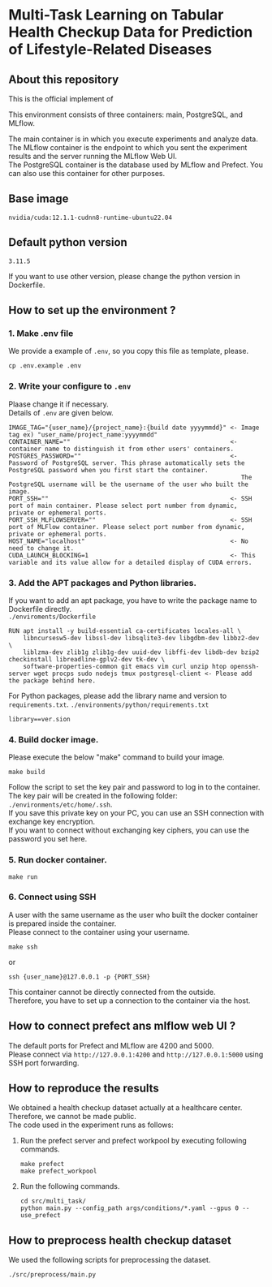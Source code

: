 # Multi-Task Learning on Tabular Health Checkup Data for Prediction of Lifestyle-Related Diseases
## About this repository
This is the official implement of 

This environment consists of three containers: main, PostgreSQL, and MLflow.  

The main container is in which you execute experiments and analyze data.  
The MLflow container is the endpoint to which you sent the experiment results and the server running the MLflow Web UI.  
The PostgreSQL container is the database used by MLflow and Prefect. You can also use this container for other purposes.  

## Base image
```
nvidia/cuda:12.1.1-cudnn8-runtime-ubuntu22.04
```

## Default python version
```
3.11.5
```
If you want to use other version, please change the python version in Dockerfile.

## How to set up the environment ?

### 1. Make .env file
We provide a example of `.env`, so you copy this file as template, please.
```
cp .env.example .env
```

### 2. Write your configure to `.env`
Plaase change it if necessary.  
Details of `.env` are given below.  
```
IMAGE_TAG="{user_name}/{project_name}:{build date yyyymmdd}" <- Image tag ex) "user_name/project_name:yyyymmdd"
CONTAINER_NAME=""                                            <- container name to distinguish it from other users' containers.
POSTGRES_PASSWORD=""                                         <- Password of PostgreSQL server. This phrase automatically sets the PostgreSQL password when you first start the container. 
                                                                The PostgreSQL username will be the username of the user who built the image.
PORT_SSH=""                                                  <- SSH port of main container. Please select port number from dynamic, private or ephemeral ports.
PORT_SSH_MLFLOWSERVER=""                                     <- SSH port of MLFlow container. Please select port number from dynamic, private or ephemeral ports.
HOST_NAME="localhost"                                        <- No need to change it.
CUDA_LAUNCH_BLOCKING=1                                       <- This variable and its value allow for a detailed display of CUDA errors.
```

### 3. Add the APT packages and Python libraries.
If you want to add an apt package, you have to write the package name to Dockerfile directly.  
`./enviroments/Dockerfile`

```
RUN apt install -y build-essential ca-certificates locales-all \
    libncursesw5-dev libssl-dev libsqlite3-dev libgdbm-dev libbz2-dev \
    liblzma-dev zlib1g zlib1g-dev uuid-dev libffi-dev libdb-dev bzip2 checkinstall libreadline-gplv2-dev tk-dev \
    software-properties-common git emacs vim curl unzip htop openssh-server wget procps sudo nodejs tmux postgresql-client <- Please add the package behind here.
```

For Python packages, please add the library name and version to `requirements.txt`.
`./environments/python/requirements.txt`
```
library==ver.sion
```
### 4. Build docker image.
Please execute the below "make" command to build your image.

```
make build
```  
Follow the script to set the key pair and password to log in to the container.  
The key pair will be created in the following folder: `./environments/etc/home/.ssh`.  
If you save this private key on your PC, you can use an SSH connection with exchange key encryption.  
If you want to connect without exchanging key ciphers, you can use the password you set here.

### 5. Run docker container.
```
make run
```

### 6. Connect using SSH
A user with the same username as the user who built the docker container is prepared inside the container.  
Please connect to the container using your username.  
```
make ssh 
```
or 
```
ssh {user_name}@127.0.0.1 -p {PORT_SSH}
```

This container cannot be directly connected from the outside.  
Therefore, you have to set up a connection to the container via the host.  

## How to connect prefect ans mlflow web UI ?
The default ports for Prefect and MLflow are 4200 and 5000.  
Please connect via `http://127.0.0.1:4200` and `http://127.0.0.1:5000` using SSH port forwarding.  

## How to reproduce the results
We obtained a health checkup dataset actually at a healthcare center. Therefore, we cannot be made public.  
The code used in the experiment runs as follows:  

1. Run the prefect server and prefect workpool by executing following commands.
    ```
    make prefect
    make prefect_workpool
    ```

2. Run the following commands.  
    ```
    cd src/multi_task/
    python main.py --config_path args/conditions/*.yaml --gpus 0 --use_prefect
    ```

## How to preprocess health checkup dataset
We used the following scripts for preprocessing the dataset.

```
./src/preprocess/main.py
```